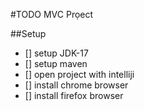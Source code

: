 #TODO MVC Prọect

##Setup
- [] setup JDK-17
- [] setup maven
- [] open project with intelliji
- [] install chrome browser
- [] install firefox browser